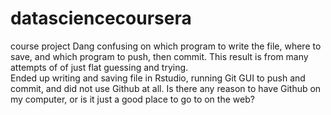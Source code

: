 datasciencecoursera
===================

course project
Dang confusing on which program to write the file, where to save, and which program to push, then commit.  This result is from many attempts of
of just flat guessing and trying.  
Ended up writing and saving file in Rstudio, running Git GUI to push and commit, and did not use Github at all.  Is there any reason to have Github on my computer, or is it just a good place to go to on the web?
